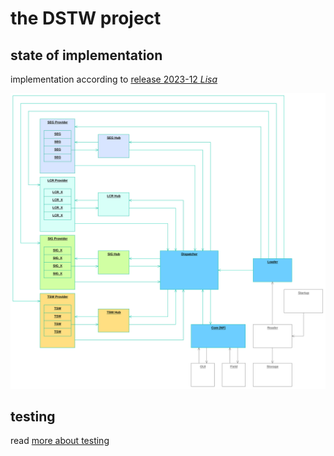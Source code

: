 # the DSTW project

## state of implementation
implementation according to [release 2023-12 _Lisa_](releases/release_2023-12.md)

![overview](specification/doc/rel-2023-12_overview.svg)

## testing
read [more about testing](testing/README.md)
